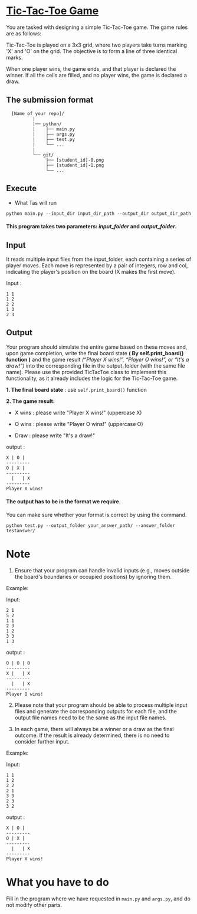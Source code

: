 # [Tic-Tac-Toe Game](https://en.wikipedia.org/wiki/Tic-tac-toe)

You are tasked with designing a simple Tic-Tac-Toe game. The game rules are as follows:

Tic-Tac-Toe is played on a 3x3 grid, where two players take turns marking 'X' and 'O' on the grid. The objective is to form a line of three identical marks.

When one player wins, the game ends, and that player is declared the winner. If all the cells are filled, and no player wins, the game is declared a draw.

## The submission format
```
  [Name of your repo]/
          |
          |── python/
          |    ├── main.py
          |    ├── args.py
          |    ├── test.py
          |    └── ...
          |
          └── git/
               ├── [student_id]-0.png
               ├── [student_id]-1.png
               └── ...
```

## Execute

* What Tas will run
```
python main.py --input_dir input_dir_path --output_dir output_dir_path
```




#### This program takes two parameters:  *input_folder* and *output_folder*. 

## Input


It reads multiple input files from the input_folder, each containing a series of player moves. Each move is represented by a pair of integers, row and col, indicating the player's position on the board (X makes the first move). 

Input :
```
1 1
1 2
2 2
1 3
2 3
```

## Output

Your program should simulate the entire game based on these moves and, upon game completion, write the final board state 
**( By self.print_board() function )** and the game result *(“Player X wins!”, “Player O wins!”, or “It's a draw!”)* into the corresponding file in the output_folder (with the same file name). 
Please use the provided TicTacToe class to implement this functionality, as it already includes the logic for the Tic-Tac-Toe game.


**1. The final board state**  : use ```self.print_board()``` function

**2. The game result:**

* X wins : please write "Player X wins!" (uppercase X)

* O wins : please write "Player O wins!" (uppercase O)

* Draw : please write "It's a draw!"


output : 
```
X | O |  
---------
O | X |  
---------
  |   | X
---------
Player X wins!
```

#### The output has to be in the format we require.
You can make sure whether your format is correct by using the command.
```
python test.py --output_folder your_answer_path/ --answer_folder testanswer/
```

# Note
1. Ensure that your program can handle invalid inputs (e.g., moves outside the board's boundaries or occupied positions) by ignoring them.

Example: 

Input: 
```
2 1
5 2
1 1
2 3
1 2
3 3
1 3
```

output : 
```
O | O | O
---------
X |   | X
---------
  |   | X
---------
Player O wins!
```

2. Please note that your program should be able to process multiple input files and generate the corresponding outputs for each file, and the output file names need to be the same as the input file names.

3. In each game, there will always be a winner or a draw as the final outcome. If the result is already determined, there is no need to consider further input.


Example: 

Input: 
```
1 1
1 2
2 2
2 1
3 3
2 3
3 2
```
output : 
```
X | O |  
---------
O | X |  
---------
  |   | X
---------
Player X wins!
```
# What you have to do

Fill in the program where we have requested in ```main.py``` and ```args.py```, and do not modify other parts.
